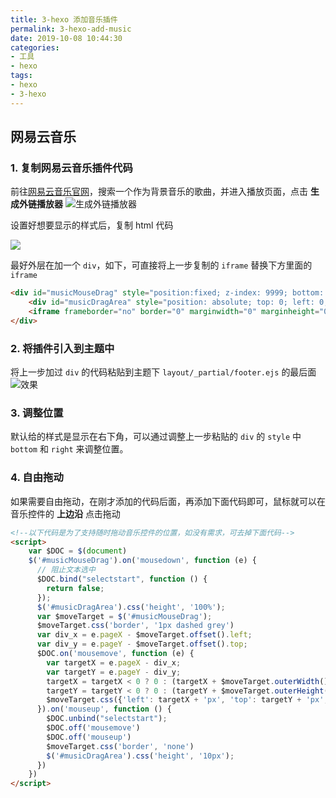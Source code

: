 ```yaml
---
title: 3-hexo 添加音乐插件
permalink: 3-hexo-add-music
date: 2019-10-08 10:44:30
categories:
- 工具
- hexo
tags:
- hexo
- 3-hexo
---
```


## 网易云音乐
### 1. 复制网易云音乐插件代码

前往[网易云音乐官网](https://music.163.com/)，搜索一个作为背景音乐的歌曲，并进入播放页面，点击 **生成外链播放器**
![生成外链播放器](https://i.loli.net/2019/10/08/RgSUj1i8vXNk5IP.png)

设置好想要显示的样式后，复制 html 代码

![](https://i.loli.net/2019/10/08/rbHRZEoB4mzip75.png)

最好外层在加一个 `div`，如下，可直接将上一步复制的 `iframe` 替换下方里面的 `iframe`
```html
<div id="musicMouseDrag" style="position:fixed; z-index: 9999; bottom: 0; right: 0;">
    <div id="musicDragArea" style="position: absolute; top: 0; left: 0; width: 100%;height: 10px;cursor: move; z-index: 10;"></div>
    <iframe frameborder="no" border="0" marginwidth="0" marginheight="0" width=330 height=86 src="//music.163.com/outchain/player?type=2&id=38592976&auto=1&height=66"></iframe>
</div>
```
### 2. 将插件引入到主题中

将上一步加过 `div` 的代码粘贴到主题下 `layout/_partial/footer.ejs` 的最后面
![效果](https://i.loli.net/2019/10/08/FRJOKxLECcvinmf.png)
### 3. 调整位置

默认给的样式是显示在右下角，可以通过调整上一步粘贴的 `div` 的 `style` 中 `bottom` 和 `right` 来调整位置。

### 4. 自由拖动

如果需要自由拖动，在刚才添加的代码后面，再添加下面代码即可，鼠标就可以在音乐控件的 **上边沿** 点击拖动

```html
<!--以下代码是为了支持随时拖动音乐控件的位置，如没有需求，可去掉下面代码-->
<script>
    var $DOC = $(document)
    $('#musicMouseDrag').on('mousedown', function (e) {
      // 阻止文本选中
      $DOC.bind("selectstart", function () {
        return false;
      });
      $('#musicDragArea').css('height', '100%');
      var $moveTarget = $('#musicMouseDrag');
      $moveTarget.css('border', '1px dashed grey')
      var div_x = e.pageX - $moveTarget.offset().left;
      var div_y = e.pageY - $moveTarget.offset().top;
      $DOC.on('mousemove', function (e) {
        var targetX = e.pageX - div_x;
        var targetY = e.pageY - div_y;
        targetX = targetX < 0 ? 0 : (targetX + $moveTarget.outerWidth() >= window.innerWidth) ? window.innerWidth - $moveTarget.outerWidth() : targetX;
        targetY = targetY < 0 ? 0 : (targetY + $moveTarget.outerHeight() >= window.innerHeight) ? window.innerHeight - $moveTarget.outerHeight() : targetY;
        $moveTarget.css({'left': targetX + 'px', 'top': targetY + 'px', 'bottom': 'inherit', 'right': 'inherit'})
      }).on('mouseup', function () {
        $DOC.unbind("selectstart");
        $DOC.off('mousemove')
        $DOC.off('mouseup')
        $moveTarget.css('border', 'none')
        $('#musicDragArea').css('height', '10px');
      })
    })
</script>
```


